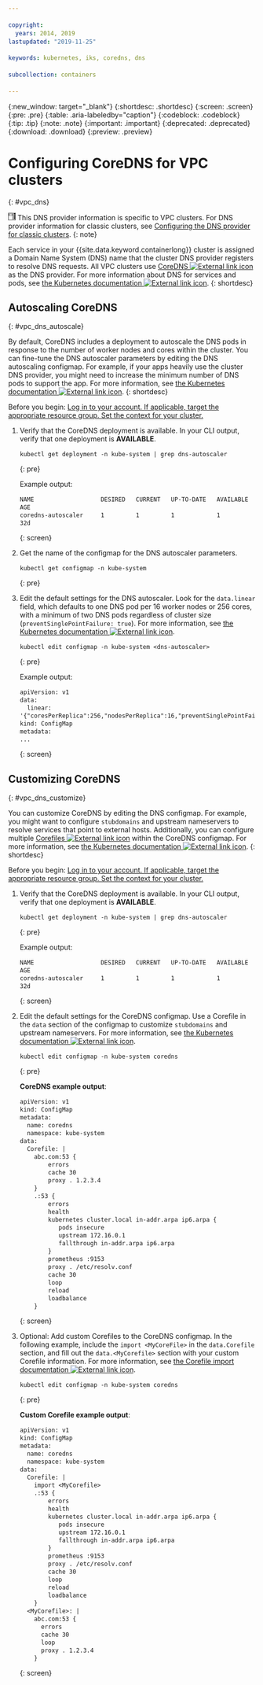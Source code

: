 ```yaml
---

copyright:
  years: 2014, 2019
lastupdated: "2019-11-25"

keywords: kubernetes, iks, coredns, dns

subcollection: containers

---
```


{:new_window: target="_blank"}
{:shortdesc: .shortdesc}
{:screen: .screen}
{:pre: .pre}
{:table: .aria-labeledby="caption"}
{:codeblock: .codeblock}
{:tip: .tip}
{:note: .note}
{:important: .important}
{:deprecated: .deprecated}
{:download: .download}
{:preview: .preview}


# Configuring CoreDNS for VPC clusters
{: #vpc_dns}

<img src="images/icon-vpc.png" alt="VPC infrastructure provider icon" width="15" style="width:15px; border-style: none"/> This DNS provider information is specific to VPC clusters. For DNS provider information for classic clusters, see [Configuring the DNS provider for classic clusters](/docs/containers?topic=containers-cluster_dns).
{: note}

Each service in your {{site.data.keyword.containerlong}} cluster is assigned a Domain Name System (DNS) name that the cluster DNS provider registers to resolve DNS requests. All VPC clusters use [CoreDNS ![External link icon](../icons/launch-glyph.svg "External link icon")](https://coredns.io/) as the DNS provider. For more information about DNS for services and pods, see [the Kubernetes documentation ![External link icon](../icons/launch-glyph.svg "External link icon")](https://kubernetes.io/docs/concepts/services-networking/dns-pod-service/).
{: shortdesc}

## Autoscaling CoreDNS
{: #vpc_dns_autoscale}

By default, CoreDNS includes a deployment to autoscale the DNS pods in response to the number of worker nodes and cores within the cluster. You can fine-tune the DNS autoscaler parameters by editing the DNS autoscaling configmap. For example, if your apps heavily use the cluster DNS provider, you might need to increase the minimum number of DNS pods to support the app. For more information, see [the Kubernetes documentation ![External link icon](../icons/launch-glyph.svg "External link icon")](https://kubernetes.io/docs/tasks/administer-cluster/dns-horizontal-autoscaling/).
{: shortdesc}

Before you begin: [Log in to your account. If applicable, target the appropriate resource group. Set the context for your cluster.](/docs/containers?topic=containers-cs_cli_install#cs_cli_configure)

1.  Verify that the CoreDNS deployment is available. In your CLI output, verify that one deployment is **AVAILABLE**.
    ```
    kubectl get deployment -n kube-system | grep dns-autoscaler
    ```
    {: pre}

    Example output:
    ```
    NAME                   DESIRED   CURRENT   UP-TO-DATE   AVAILABLE   AGE
    coredns-autoscaler     1         1         1            1           32d
    ```
    {: screen}
2.  Get the name of the configmap for the DNS autoscaler parameters.
    ```
    kubectl get configmap -n kube-system
    ```
    {: pre}
3.  Edit the default settings for the DNS autoscaler. Look for the `data.linear` field, which defaults to one DNS pod per 16 worker nodes or 256 cores, with a minimum of two DNS pods regardless of cluster size (`preventSinglePointFailure: true`). For more information, see [the Kubernetes documentation ![External link icon](../icons/launch-glyph.svg "External link icon")](https://kubernetes.io/docs/tasks/administer-cluster/dns-horizontal-autoscaling/#tuning-autoscaling-parameters).
    ```
    kubectl edit configmap -n kube-system <dns-autoscaler>
    ```
    {: pre}

    Example output:
    ```
    apiVersion: v1
    data:
      linear: '{"coresPerReplica":256,"nodesPerReplica":16,"preventSinglePointFailure":true}'
    kind: ConfigMap
    metadata:
    ...
    ```
    {: screen}

## Customizing CoreDNS
{: #vpc_dns_customize}

You can customize CoreDNS by editing the DNS configmap. For example, you might want to configure `stubdomains` and upstream nameservers to resolve services that point to external hosts. Additionally, you can configure multiple [Corefiles ![External link icon](../icons/launch-glyph.svg "External link icon")](https://coredns.io/2017/07/23/corefile-explained/) within the CoreDNS configmap. For more information, see [the Kubernetes documentation ![External link icon](../icons/launch-glyph.svg "External link icon")](https://kubernetes.io/docs/tasks/administer-cluster/dns-custom-nameservers/).
{: shortdesc}

Before you begin: [Log in to your account. If applicable, target the appropriate resource group. Set the context for your cluster.](/docs/containers?topic=containers-cs_cli_install#cs_cli_configure)

1.  Verify that the CoreDNS deployment is available. In your CLI output, verify that one deployment is **AVAILABLE**.
    ```
    kubectl get deployment -n kube-system | grep dns-autoscaler
    ```
    {: pre}

    Example output:
    ```
    NAME                   DESIRED   CURRENT   UP-TO-DATE   AVAILABLE   AGE
    coredns-autoscaler     1         1         1            1           32d
    ```
    {: screen}
2.  Edit the default settings for the CoreDNS configmap. Use a Corefile in the `data` section of the configmap to customize `stubdomains` and upstream nameservers. For more information, see [the Kubernetes documentation ![External link icon](../icons/launch-glyph.svg "External link icon")](https://kubernetes.io/docs/tasks/administer-cluster/dns-custom-nameservers/#coredns).
    ```
    kubectl edit configmap -n kube-system coredns
    ```
    {: pre}

    **CoreDNS example output**:
      ```
      apiVersion: v1
      kind: ConfigMap
      metadata:
        name: coredns
        namespace: kube-system
      data:
        Corefile: |
          abc.com:53 {
              errors
              cache 30
              proxy . 1.2.3.4
          }
          .:53 {
              errors
              health
              kubernetes cluster.local in-addr.arpa ip6.arpa {
                 pods insecure
                 upstream 172.16.0.1
                 fallthrough in-addr.arpa ip6.arpa
              }
              prometheus :9153
              proxy . /etc/resolv.conf
              cache 30
              loop
              reload
              loadbalance
          }
      ```
      {: screen}
3.  Optional: Add custom Corefiles to the CoreDNS configmap. In the following example, include the `import <MyCoreFile>` in the `data.Corefile` section, and fill out the `data.<MyCorefile>` section with your custom Corefile information. For more information, see [the Corefile import documentation ![External link icon](../icons/launch-glyph.svg "External link icon")](https://coredns.io/plugins/import/).
    ```
    kubectl edit configmap -n kube-system coredns
    ```
    {: pre}

    **Custom Corefile example output**:
    ```
    apiVersion: v1
    kind: ConfigMap
    metadata:
      name: coredns
      namespace: kube-system
    data:
      Corefile: |
        import <MyCorefile>
        .:53 {
            errors
            health
            kubernetes cluster.local in-addr.arpa ip6.arpa {
               pods insecure
               upstream 172.16.0.1
               fallthrough in-addr.arpa ip6.arpa
            }
            prometheus :9153
            proxy . /etc/resolv.conf
            cache 30
            loop
            reload
            loadbalance
        }
      <MyCorefile>: |
        abc.com:53 {
          errors
          cache 30
          loop
          proxy . 1.2.3.4
        }
    ```
    {: screen}
